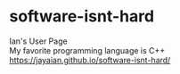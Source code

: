 # software-isnt-hard
Ian's User Page \
My favorite programming language is C++ \
https://jayaian.github.io/software-isnt-hard/